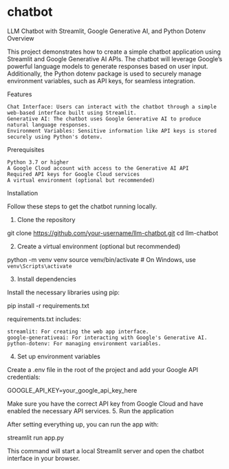 # chatbot
LLM Chatbot with Streamlit, Google Generative AI, and Python Dotenv
Overview

This project demonstrates how to create a simple chatbot application using Streamlit and Google Generative AI APIs. The chatbot will leverage Google’s powerful language models to generate responses based on user input. Additionally, the Python dotenv package is used to securely manage environment variables, such as API keys, for seamless integration.

Features

    Chat Interface: Users can interact with the chatbot through a simple web-based interface built using Streamlit.
    Generative AI: The chatbot uses Google Generative AI to produce natural language responses.
    Environment Variables: Sensitive information like API keys is stored securely using Python's dotenv.

Prerequisites

    Python 3.7 or higher
    A Google Cloud account with access to the Generative AI API
    Required API keys for Google Cloud services
    A virtual environment (optional but recommended)

Installation

Follow these steps to get the chatbot running locally.
1. Clone the repository

git clone https://github.com/your-username/llm-chatbot.git
cd llm-chatbot

2. Create a virtual environment (optional but recommended)

python -m venv venv
source venv/bin/activate  # On Windows, use `venv\Scripts\activate`

3. Install dependencies

Install the necessary libraries using pip:

pip install -r requirements.txt

requirements.txt includes:

    streamlit: For creating the web app interface.
    google-generativeai: For interacting with Google's Generative AI.
    python-dotenv: For managing environment variables.

4. Set up environment variables

Create a .env file in the root of the project and add your Google API credentials:

GOOGLE_API_KEY=your_google_api_key_here

Make sure you have the correct API key from Google Cloud and have enabled the necessary API services.
5. Run the application

After setting everything up, you can run the app with:

streamlit run app.py

This command will start a local Streamlit server and open the chatbot interface in your browser.
